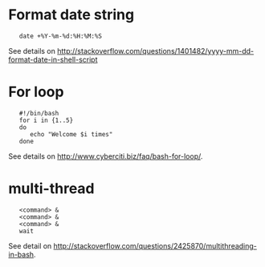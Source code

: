 # Format date string

```
   date +%Y-%m-%d:%H:%M:%S
```

See details on <http://stackoverflow.com/questions/1401482/yyyy-mm-dd-format-date-in-shell-script>

# For loop

```
   #!/bin/bash
   for i in {1..5}
   do
      echo "Welcome $i times"
   done
```

See details on <http://www.cyberciti.biz/faq/bash-for-loop/>.

# multi-thread

```
   <command> &
   <command> &
   <command> &
   wait
```

See detail on <http://stackoverflow.com/questions/2425870/multithreading-in-bash>.